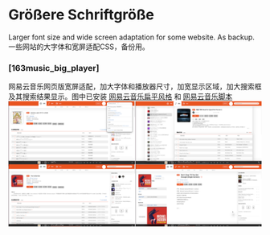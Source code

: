 # Größere Schriftgröße
Larger font size and wide screen adaptation for some website. As backup. <br>
一些网站的大字体和宽屏适配CSS，备份用。<br>

### [163music_big_player]
网易云音乐网页版宽屏适配，加大字体和播放器尺寸，加宽显示区域，加大搜索框及其搜索结果显示。图中已安装 [网易云音乐扁平风格](https://github.com/wTonyChen/flatnmusic) 和 [网易云音乐脚本](https://github.com/Cinvin/myuserscripts)
![image](https://github.com/Boneflame/groessere-schriftgroesse/blob/master/image/Screenshot_2024-10-19_20-27-01.png)
